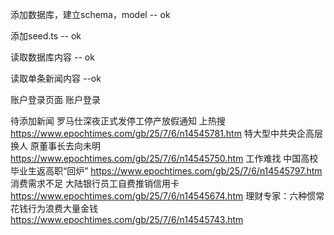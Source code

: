 添加数据库，建立schema，model -- ok

添加seed.ts -- ok

读取数据库内容 -- ok

读取单条新闻内容 --ok

账户登录页面
账户登录




待添加新闻
罗马仕深夜正式发停工停产放假通知 上热搜
https://www.epochtimes.com/gb/25/7/6/n14545781.htm
特大型中共央企高层换人 原董事长去向未明
https://www.epochtimes.com/gb/25/7/6/n14545750.htm
工作难找 中国高校毕业生返高职“回炉”
https://www.epochtimes.com/gb/25/7/6/n14545797.htm
消费需求不足 大陆银行员工自费推销信用卡
https://www.epochtimes.com/gb/25/7/6/n14545674.htm
理财专家：六种惯常花钱行为浪费大量金钱
https://www.epochtimes.com/gb/25/7/6/n14545743.htm